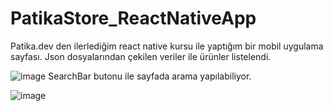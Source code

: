 # PatikaStore_ReactNativeApp

Patika.dev den ilerlediğim react native kursu ile yaptığım bir mobil uygulama sayfası. Json dosyalarından çekilen veriler ile ürünler listelendi.

![image](https://user-images.githubusercontent.com/55498680/152782293-feae5857-1e7c-4141-bb48-1a4fe07af40b.png)
SearchBar butonu ile sayfada arama yapılabiliyor.

![image](https://user-images.githubusercontent.com/55498680/152782353-fea695ec-1aee-4355-99f0-c46194999c0a.png)
